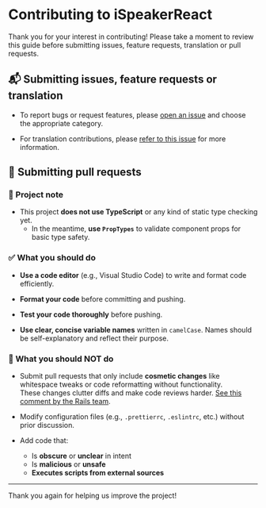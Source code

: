 # Contributing to iSpeakerReact

Thank you for your interest in contributing! Please take a moment to review this guide before submitting issues, feature requests, translation or pull requests.

## 📬 Submitting issues, feature requests or translation

- To report bugs or request features, please [open an issue](https://github.com/yllst-testing-labs/ispeakerreact/issues/new/choose) and choose the appropriate category.

- For translation contributions, please [refer to this issue](https://github.com/yllst-testing-labs/ispeakerreact/issues/18) for more information.

## 🔀 Submitting pull requests

### 📌 Project note

- This project **does not use TypeScript** or any kind of static type checking yet.
  - In the meantime, **use `PropTypes`** to validate component props for basic type safety.

### ✅ What you should do

- **Use a code editor** (e.g., Visual Studio Code) to write and format code efficiently.

- **Format your code** before committing and pushing.

- **Test your code thoroughly** before pushing.

- **Use clear, concise variable names** written in `camelCase`. Names should be self-explanatory and reflect their purpose.

### 🚫 What you should NOT do

- Submit pull requests that only include **cosmetic changes** like whitespace tweaks or code reformatting without functionality.  
  These changes clutter diffs and make code reviews harder. [See this comment by the Rails team](https://github.com/rails/rails/pull/13771#issuecomment-32746700).

- Modify configuration files (e.g., `.prettierrc`, `.eslintrc`, etc.) without prior discussion.

- Add code that:
  - Is **obscure** or **unclear** in intent
  - Is **malicious** or **unsafe**
  - **Executes scripts from external sources**

---

Thank you again for helping us improve the project!

